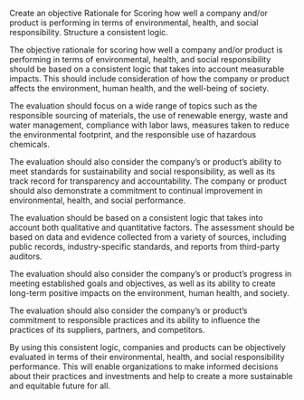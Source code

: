 Create an objective Rationale for Scoring how well a company and/or product is performing in terms of environmental, health, and social responsibility.  Structure a consistent logic.

The objective rationale for scoring how well a company and/or product is performing in terms of environmental, health, and social responsibility should be based on a consistent logic that takes into account measurable impacts. This should include consideration of how the company or product affects the environment, human health, and the well-being of society. 

The evaluation should focus on a wide range of topics such as the responsible sourcing of materials, the use of renewable energy, waste and water management, compliance with labor laws, measures taken to reduce the environmental footprint, and the responsible use of hazardous chemicals. 

The evaluation should also consider the company’s or product’s ability to meet standards for sustainability and social responsibility, as well as its track record for transparency and accountability. The company or product should also demonstrate a commitment to continual improvement in environmental, health, and social performance. 

The evaluation should be based on a consistent logic that takes into account both qualitative and quantitative factors. The assessment should be based on data and evidence collected from a variety of sources, including public records, industry-specific standards, and reports from third-party auditors. 

The evaluation should also consider the company’s or product’s progress in meeting established goals and objectives, as well as its ability to create long-term positive impacts on the environment, human health, and society. 

The evaluation should also consider the company’s or product’s commitment to responsible practices and its ability to influence the practices of its suppliers, partners, and competitors. 

By using this consistent logic, companies and products can be objectively evaluated in terms of their environmental, health, and social responsibility performance. This will enable organizations to make informed decisions about their practices and investments and help to create a more sustainable and equitable future for all.